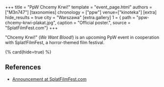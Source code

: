 +++
title = "PpW Chcemy Krwi!"
template = "event_page.html"
authors = ["M3n747"]
[taxonomies]
chronology = ["ppw"]
venue=["kinoteka"]
[extra]
hide_results = true
city = "Warszawa"
[extra.gallery]
1 = { path = "ppw-chcemy-krwi-plakat.jpg", caption = "Official poster.", source = "SplatFilmFest.com"}
+++

"Chcemy Krwi!" (_We Want Blood!_) is an upcoming PpW event in cooperation with Splat!FilmFest, a horror-themed film festival.

{% card(hide=true) %}

## References

* [Announcement at SplatFilmFest.com](https://splatfilmfest.com/program/wrestling-chcemy-krwi-ppw-x-splatfilmfest/)
